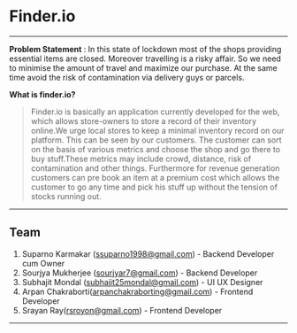 # Finder.io
----

**Problem Statement** : In this state of lockdown  most of the shops providing essential items are closed. Moreover travelling is a risky affair.  So we need to minimise the amount of travel and maximize our purchase. At the same time avoid the risk of contamination via delivery guys or parcels.

**What is finder.io?**

> Finder.io is basically an application currently developed for the web, which allows store-owners to store a record of their inventory online.We urge local stores to keep a minimal inventory record on our platform. This can be seen by our customers. The customer can sort on the basis of various metrics and choose the shop and go there to buy stuff.These metrics may include crowd, distance, risk of contamination and other things. Furthermore for revenue generation customers can pre book an item at a premium cost which allows the customer to go any time and pick his stuff up without the tension of stocks running out.

----
## Team
1. Suparno Karmakar (ssuparno1998@gmail.com)        - Backend Developer cum Owner
2. Sourjya Mukherjee (sourjyar7@gmail.com)          - Backend Developer
3. Subhajit Mondal (subhajit25mondal@gmail.com)     - UI UX Designer
4. Arpan Chakraborti(arpanchakraborting@gmail.com)  - Frontend Developer
5. Srayan Ray(rsroyon@gmail.com)                    - Frontend Developer

----

